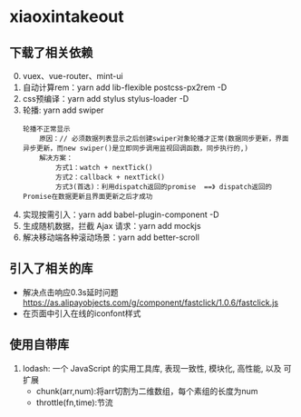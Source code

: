 # xiaoxintakeout
## 下载了相关依赖
0. vuex、vue-router、mint-ui
1. 自动计算rem：yarn add lib-flexible postcss-px2rem -D
2. css预编译：yarn add stylus stylus-loader -D
3. 轮播: yarn add swiper
    ```
    轮播不正常显示
        原因：// 必须数据列表显示之后创建swiper对象轮播才正常(数据同步更新，界面异步更新，而new swiper()是立即同步调用监视回调函数，同步执行的,)
        解决方案：
            方式1：watch + nextTick()
            方式2：callback + nextTick()
            方式3(首选)：利用dispatch返回的promise  ==》 dispatch返回的Promise在数据更新且界面更新之后才成功
    ```
4. 实现按需引入：yarn add babel-plugin-component -D
5. 生成随机数据，拦截 Ajax 请求：yarn add mockjs
5. 解决移动端各种滚动场景：yarn add better-scroll
## 引入了相关的库
- 解决点击响应0.3s延时问题
    https://as.alipayobjects.com/g/component/fastclick/1.0.6/fastclick.js
- 在页面中引入在线的iconfont样式
## 使用自带库
1. lodash: 一个 JavaScript 的实用工具库, 表现一致性, 模块化, 高性能, 以及 可扩展
    - chunk(arr,num):将arr切割为二维数组，每个素组的长度为num
    - throttle(fn,time):节流

